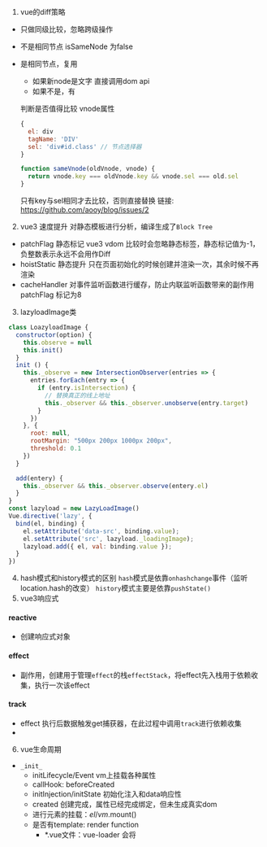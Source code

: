 1. vue的diff策略
  - 只做同级比较，忽略跨级操作
  - 不是相同节点 isSameNode 为false 
  - 是相同节点，复用
    - 如果新node是文字 直接调用dom api
    - 如果不是，有


    判断是否值得比较
    vnode属性
    ```javascript
    {
      el: div
      tagName: 'DIV'
      sel: 'div#id.class' // 节点选择器
    }
    ```
    ```javascript
    function sameVnode(oldVnode, vnode) {
      return vnode.key === oldVnode.key && vnode.sel === old.sel
    }
    ```
    只有key与sel相同才去比较，否则直接替换
  链接: https://github.com/aooy/blog/issues/2
2. vue3 速度提升
  对静态模板进行分析，编译生成了`Block Tree`
  - patchFlag 静态标记 vue3 vdom 比较时会忽略静态标签，静态标记值为-1，负整数表示永远不会用作Diff
  - hoistStatic 静态提升 只在页面初始化的时候创建并渲染一次，其余时候不再渲染
  -  cacheHandler 对事件监听函数进行缓存，防止内联监听函数带来的副作用 patchFlag 标记为8
 
3. lazyloadImage类
  ```javascript
  class LoazyloadImage {
    constructor(option) {
      this.observe = null
      this.init()
    }
    init () {
      this._observe = new IntersectionObserver(entries => {
        entries.forEach(entry => {
          if (entry.isIntersection) {
            // 替换真正的线上地址
            this._observer && this._observer.unobserve(entry.target)
          }
        })
      }, {
        root: null,
        rootMargin: "500px 200px 1000px 200px",
        threshold: 0.1
      })
    }

    add(entery) {
      this._observer && this._observer.observe(entery.el)
    }
  }    
  const lazyload = new LazyLoadImage()
  Vue.directive('lazy', {
    bind(el, binding) {
      el.setAttribute('data-src', binding.value);
      el.setAttribute('src', lazyload._loadingImage);
      lazyload.add({ el, val: binding.value });
    }
  })
  ```
4. hash模式和history模式的区别
  ```hash```模式是依靠```onhashchange```事件（监听location.hash的改变）
  ```history```模式主要是依靠```pushState()```
5. vue3响应式
  #### reactive
  - 创建响应式对象
  #### effect
  - 副作用，创建用于管理```effect```的栈```effectStack```，将effect先入栈用于依赖收集，执行一次该effect
  #### track
  - effect 执行后数据触发get捕获器，在此过程中调用```track```进行依赖收集
  - 

6. vue生命周期
  - ```_init_```
    - initLifecycle/Event vm上挂载各种属性
    - callHook: beforeCreated 
    - initInjection/initState 初始化注入和data响应性
    - created 创建完成，属性已经完成绑定，但未生成真实dom
    - 进行元素的挂载：$el/vm.$mount()
    - 是否有template: render function
      - *.vue文件：vue-loader 会将<template>编译成render function
    - beforeMount 模板编译/挂载之前
    - 执行 render function，生成真实的dom，并替换到dom tree
    - mounted 组件已挂载
  - update
    - 执行diff算法，比对改变是否需要触发UI更新
    - flushScheduleQueue
      - water.before 触发 beforeUpdate 钩子 watcher.run(): 执行watcher中的notify，通知所有依赖项更新UI
      - 触发updated钩子：组件已更新
```js
  function _init() {
    initLiftCycle(vm)
    initEvent(vm)
    initRender(vm)
    callHook('vm', 'beforeCreated')
    // inject功能
    initInjection(vm)
    // props/data/watch/computed/medthods
    initState(vm)
    initProvide(vm)
    callHook(vm, 'Created')
    // 挂载节点
    vm.$mount(vm.$options.el)
  }

  // 挂载节点实现
  function mountComponent(vm) {
    // 获取render function
    if (!this.options.render) {
      let { render } = compileToFunctions()
      this.options.render = render
    }
    callHook('beforeMounted')
    vdom = vm.render()
    vm._update(dom)
    // update： 根据diff出的patch 挂载真实的dom
    callHook(vm, 'mounted')
  }

  function queueWatcher(watcher) {
    nextTick(flusScheduleQueue)
    for (;;) {
      // beforeUpdate
      watcher.before()
      // 依赖局部更新节点
      watcher.update()
      callHook('updated')
    }
  }

  Vue.prototype.$deforty = function () {
    callHook(vm, 'beforeDestory')
    // 移除自身及子节点
    remove()
    // 删除依赖
    watcher.teardown()
    // 删除监听
    
    vm.$off()
    // 触发钩子
    callHook(vm, 'destoryed')
  }

```
```js
let data = { a : 1 }
observe(data)

new Wacther(data, 'name', updateComponent)
data.a = 2

function updateComponent() {
  // patches
  vm._update()
}

function observe(obj) {
  // 遍历对象，使用get/set 重新定义对象的每个属性值
  Object.keys(obj).map(key => {
    defineReactibe(obj, key, obj[key])
  })
}

function defineReactive(obj, k, v) {
  if (type(v)== 'object') observe(v)

  let dep = new Dep() 
  Object.defineProperty(obj, k, {
    emumerable: true,
    configurable: true,
    get: function reactiveGetter() {
      if (Dep.target) {
        dep.addSub(Dep.target)
      }
      return v
    },
    set: function reactiveSetter(newVal) {
      v = newVal
      dep.notify()
    }
  })
}

// 依赖收集器
class Dep {
  constructor() {
    this.subs = []
  }
  addSub (sub) {
    this.subs.push(sub)
  }
  notify() {
    this.subs.map(sub => {
      su.update()
    })
  }
}

Dep.target = null

class Watcher {
  constructor(obj, key, cb) {
    Dep.target = this
    Dep.target = null
  }
  addDeo
}

6.

7. 父子组件生命周期执行顺序
  - 父beforeCreate-> 父created => 子beforeCreate => 子created => 子beforeCreated => 子 beforeMount => 子mounted => 父mounted

8 vue3的模板编译优化

https://mp.weixin.qq.com/s?__biz=Mzg5ODA5MzQ2Mw==&mid=2247486839&idx=1&sn=4ab76188080b95162344e093e7c4203a&chksm=c066958ff7111c9982971426cef51f6031d1ae0f5936b58395d8897a6f191cbd5808dabcd8df&scene=132#wechat_redirect